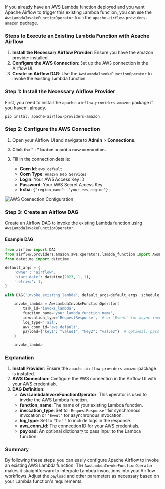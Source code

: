 If you already have an AWS Lambda function deployed and you want Apache Airflow to trigger this existing Lambda function, you can use the `AwsLambdaInvokeFunctionOperator` from the `apache-airflow-providers-amazon` package.

### Steps to Execute an Existing Lambda Function with Apache Airflow

1. **Install the Necessary Airflow Provider**: Ensure you have the Amazon provider installed.
2. **Configure the AWS Connection**: Set up the AWS connection in the Airflow UI.
3. **Create an Airflow DAG**: Use the `AwsLambdaInvokeFunctionOperator` to invoke the existing Lambda function.

### Step 1: Install the Necessary Airflow Provider

First, you need to install the `apache-airflow-providers-amazon` package if you haven't already.

```sh
pip install apache-airflow-providers-amazon
```

### Step 2: Configure the AWS Connection

1. Open your Airflow UI and navigate to **Admin** > **Connections**.
2. Click the **"+"** button to add a new connection.
3. Fill in the connection details:

   - **Conn Id**: `aws_default`
   - **Conn Type**: `Amazon Web Services`
   - **Login**: Your AWS Access Key ID
   - **Password**: Your AWS Secret Access Key
   - **Extra**: `{"region_name": "your_aws_region"}`

![AWS Connection Configuration](https://airflow.apache.org/docs/apache-airflow-providers-amazon/stable/_images/aws_conn_form.png)

### Step 3: Create an Airflow DAG

Create an Airflow DAG to invoke the existing Lambda function using `AwsLambdaInvokeFunctionOperator`.

#### Example DAG

```python
from airflow import DAG
from airflow.providers.amazon.aws.operators.lambda_function import AwsLambdaInvokeFunctionOperator
from datetime import datetime

default_args = {
    'owner': 'airflow',
    'start_date': datetime(2023, 1, 1),
    'retries': 1,
}

with DAG('invoke_existing_lambda', default_args=default_args, schedule_interval='@daily', catchup=False) as dag:

    invoke_lambda = AwsLambdaInvokeFunctionOperator(
        task_id='invoke_lambda',
        function_name='your_lambda_function_name',
        invocation_type='RequestResponse',  # or 'Event' for async invocation
        log_type='Tail',
        aws_conn_id='aws_default',
        payload={"key1": "value1", "key2": "value2"}  # optional, pass if your lambda function requires input
    )

    invoke_lambda
```

### Explanation

1. **Install Provider**: Ensure the `apache-airflow-providers-amazon` package is installed.
2. **AWS Connection**: Configure the AWS connection in the Airflow UI with your AWS credentials.
3. **DAG Definition**:
   - **AwsLambdaInvokeFunctionOperator**: This operator is used to invoke the AWS Lambda function.
   - **function_name**: The name of your existing Lambda function.
   - **invocation_type**: Set to `'RequestResponse'` for synchronous invocation or `'Event'` for asynchronous invocation.
   - **log_type**: Set to `'Tail'` to include logs in the response.
   - **aws_conn_id**: The connection ID for your AWS credentials.
   - **payload**: An optional dictionary to pass input to the Lambda function.

### Summary

By following these steps, you can easily configure Apache Airflow to invoke an existing AWS Lambda function. The `AwsLambdaInvokeFunctionOperator` makes it straightforward to integrate Lambda invocations into your Airflow workflows. Adjust the `payload` and other parameters as necessary based on your Lambda function's requirements.